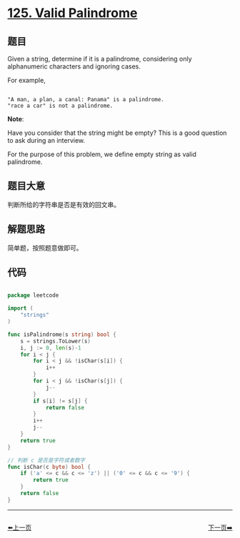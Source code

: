 # [125. Valid Palindrome](https://leetcode.com/problems/valid-palindrome/description/)

## 题目

Given a string, determine if it is a palindrome, considering only alphanumeric characters and ignoring cases.

For example,

```

"A man, a plan, a canal: Panama" is a palindrome.
"race a car" is not a palindrome.

```

**Note**:  

Have you consider that the string might be empty? This is a good question to ask during an interview.

For the purpose of this problem, we define empty string as valid palindrome.

## 题目大意

判断所给的字符串是否是有效的回文串。

## 解题思路

简单题，按照题意做即可。

## 代码

```go

package leetcode

import (
	"strings"
)

func isPalindrome(s string) bool {
	s = strings.ToLower(s)
	i, j := 0, len(s)-1
	for i < j {
		for i < j && !isChar(s[i]) {
			i++
		}
		for i < j && !isChar(s[j]) {
			j--
		}
		if s[i] != s[j] {
			return false
		}
		i++
		j--
	}
	return true
}

// 判断 c 是否是字符或者数字
func isChar(c byte) bool {
	if ('a' <= c && c <= 'z') || ('0' <= c && c <= '9') {
		return true
	}
	return false
}

```


----------------------------------------------
<div style="display: flex;justify-content: space-between;align-items: center;">
<p><a href="https://books.halfrost.com/leetcode/ChapterFour/0124.Binary-Tree-Maximum-Path-Sum/">⬅️上一页</a></p>
<p><a href="https://books.halfrost.com/leetcode/ChapterFour/0126.Word-Ladder-II/">下一页➡️</a></p>
</div>
